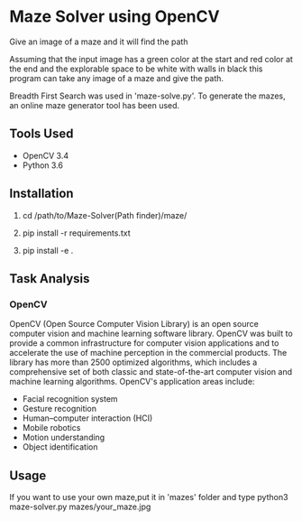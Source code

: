 # Maze Solver using OpenCV

Give an image of a maze and it will find the path

Assuming that the input image has a green color at the start and red color at the end and the explorable space to be white with walls in black this program can take any image of a maze and give the path.

Breadth First Search was used in 'maze-solve.py'. To generate the mazes, an online maze generator tool has been used.

## Tools Used

  - OpenCV 3.4
  - Python 3.6

## Installation

1) cd /path/to/Maze-Solver(Path finder)/maze/

2) pip install -r requirements.txt

3) pip install -e .

## Task Analysis

### OpenCV
OpenCV (Open Source Computer Vision Library) is an open source computer vision and machine learning software library. OpenCV was built to provide a common infrastructure for computer vision applications and to accelerate the use of machine perception in the commercial products. The library has more than 2500 optimized algorithms, which includes a comprehensive set of both classic and state-of-the-art computer vision and machine learning algorithms.
OpenCV's application areas include:
  - Facial recognition system
  - Gesture recognition
  - Human–computer interaction (HCI)
  - Mobile robotics
  - Motion understanding
  - Object identification

## Usage

If you want to use your own maze,put it in 'mazes' folder and type python3 maze-solver.py mazes/your_maze.jpg